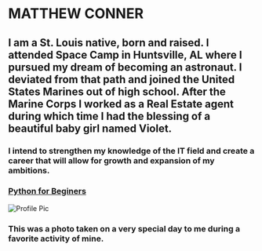 # MATTHEW CONNER
## I am a St. Louis native, born and raised. I attended Space Camp in Huntsville, AL where I pursued my dream of becoming an astronaut. I deviated from that path and joined the United States Marines out of high school. After the Marine Corps I worked as a Real Estate agent during which time I had the blessing of a beautiful baby girl named Violet. 
### I intend to strengthen my knowledge of the IT field and create a career that will allow for growth and expansion of my ambitions. 
### [Python for Beginers](https://www.coursera.org/articles/what-is-python-used-for-a-beginners-guide-to-using-python)
![Profile Pic](https://github.com/MarineMatt04/Homework/assets/144508856/daf450f8-472f-4177-b6a0-f5fbdbbb7196)






### This was a photo taken on a very special day to me during a favorite activity of mine.
